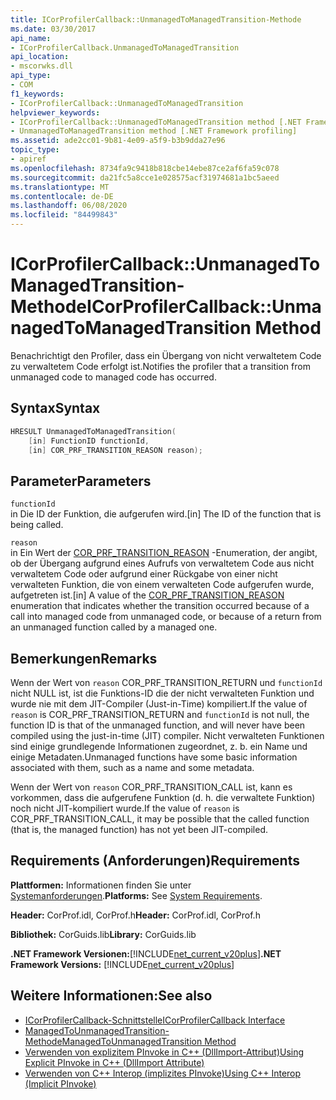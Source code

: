 ```yaml
---
title: ICorProfilerCallback::UnmanagedToManagedTransition-Methode
ms.date: 03/30/2017
api_name:
- ICorProfilerCallback.UnmanagedToManagedTransition
api_location:
- mscorwks.dll
api_type:
- COM
f1_keywords:
- ICorProfilerCallback::UnmanagedToManagedTransition
helpviewer_keywords:
- ICorProfilerCallback::UnmanagedToManagedTransition method [.NET Framework profiling]
- UnmanagedToManagedTransition method [.NET Framework profiling]
ms.assetid: ade2cc01-9b81-4e09-a5f9-b3b9dda27e96
topic_type:
- apiref
ms.openlocfilehash: 8734fa9c9418b818cbe14ebe87ce2af6fa59c078
ms.sourcegitcommit: da21fc5a8cce1e028575acf31974681a1bc5aeed
ms.translationtype: MT
ms.contentlocale: de-DE
ms.lasthandoff: 06/08/2020
ms.locfileid: "84499843"
---
```

# <a name="icorprofilercallbackunmanagedtomanagedtransition-method"></a><span data-ttu-id="a1507-102">ICorProfilerCallback::UnmanagedToManagedTransition-Methode</span><span class="sxs-lookup"><span data-stu-id="a1507-102">ICorProfilerCallback::UnmanagedToManagedTransition Method</span></span>
<span data-ttu-id="a1507-103">Benachrichtigt den Profiler, dass ein Übergang von nicht verwaltetem Code zu verwaltetem Code erfolgt ist.</span><span class="sxs-lookup"><span data-stu-id="a1507-103">Notifies the profiler that a transition from unmanaged code to managed code has occurred.</span></span>  
  
## <a name="syntax"></a><span data-ttu-id="a1507-104">Syntax</span><span class="sxs-lookup"><span data-stu-id="a1507-104">Syntax</span></span>  
  
```cpp  
HRESULT UnmanagedToManagedTransition(  
    [in] FunctionID functionId,  
    [in] COR_PRF_TRANSITION_REASON reason);  
```  
  
## <a name="parameters"></a><span data-ttu-id="a1507-105">Parameter</span><span class="sxs-lookup"><span data-stu-id="a1507-105">Parameters</span></span>  
 `functionId`  
 <span data-ttu-id="a1507-106">in Die ID der Funktion, die aufgerufen wird.</span><span class="sxs-lookup"><span data-stu-id="a1507-106">[in] The ID of the function that is being called.</span></span>  
  
 `reason`  
 <span data-ttu-id="a1507-107">in Ein Wert der [COR_PRF_TRANSITION_REASON](cor-prf-transition-reason-enumeration.md) -Enumeration, der angibt, ob der Übergang aufgrund eines Aufrufs von verwaltetem Code aus nicht verwaltetem Code oder aufgrund einer Rückgabe von einer nicht verwalteten Funktion, die von einem verwalteten Code aufgerufen wurde, aufgetreten ist.</span><span class="sxs-lookup"><span data-stu-id="a1507-107">[in] A value of the [COR_PRF_TRANSITION_REASON](cor-prf-transition-reason-enumeration.md) enumeration that indicates whether the transition occurred because of a call into managed code from unmanaged code, or because of a return from an unmanaged function called by a managed one.</span></span>  
  
## <a name="remarks"></a><span data-ttu-id="a1507-108">Bemerkungen</span><span class="sxs-lookup"><span data-stu-id="a1507-108">Remarks</span></span>  
 <span data-ttu-id="a1507-109">Wenn der Wert von `reason` COR_PRF_TRANSITION_RETURN und `functionId` nicht NULL ist, ist die Funktions-ID die der nicht verwalteten Funktion und wurde nie mit dem JIT-Compiler (Just-in-Time) kompiliert.</span><span class="sxs-lookup"><span data-stu-id="a1507-109">If the value of `reason` is COR_PRF_TRANSITION_RETURN and `functionId` is not null, the function ID is that of the unmanaged function, and will never have been compiled using the just-in-time (JIT) compiler.</span></span> <span data-ttu-id="a1507-110">Nicht verwalteten Funktionen sind einige grundlegende Informationen zugeordnet, z. b. ein Name und einige Metadaten.</span><span class="sxs-lookup"><span data-stu-id="a1507-110">Unmanaged functions have some basic information associated with them, such as a name and some metadata.</span></span>  
  
 <span data-ttu-id="a1507-111">Wenn der Wert von `reason` COR_PRF_TRANSITION_CALL ist, kann es vorkommen, dass die aufgerufene Funktion (d. h. die verwaltete Funktion) noch nicht JIT-kompiliert wurde.</span><span class="sxs-lookup"><span data-stu-id="a1507-111">If the value of `reason` is COR_PRF_TRANSITION_CALL, it may be possible that the called function (that is, the managed function) has not yet been JIT-compiled.</span></span>  
  
## <a name="requirements"></a><span data-ttu-id="a1507-112">Requirements (Anforderungen)</span><span class="sxs-lookup"><span data-stu-id="a1507-112">Requirements</span></span>  
 <span data-ttu-id="a1507-113">**Plattformen:** Informationen finden Sie unter [Systemanforderungen](../../get-started/system-requirements.md).</span><span class="sxs-lookup"><span data-stu-id="a1507-113">**Platforms:** See [System Requirements](../../get-started/system-requirements.md).</span></span>  
  
 <span data-ttu-id="a1507-114">**Header:** CorProf.idl, CorProf.h</span><span class="sxs-lookup"><span data-stu-id="a1507-114">**Header:** CorProf.idl, CorProf.h</span></span>  
  
 <span data-ttu-id="a1507-115">**Bibliothek:** CorGuids.lib</span><span class="sxs-lookup"><span data-stu-id="a1507-115">**Library:** CorGuids.lib</span></span>  
  
 <span data-ttu-id="a1507-116">**.NET Framework Versionen:**[!INCLUDE[net_current_v20plus](../../../../includes/net-current-v20plus-md.md)]</span><span class="sxs-lookup"><span data-stu-id="a1507-116">**.NET Framework Versions:** [!INCLUDE[net_current_v20plus](../../../../includes/net-current-v20plus-md.md)]</span></span>  
  
## <a name="see-also"></a><span data-ttu-id="a1507-117">Weitere Informationen:</span><span class="sxs-lookup"><span data-stu-id="a1507-117">See also</span></span>

- [<span data-ttu-id="a1507-118">ICorProfilerCallback-Schnittstelle</span><span class="sxs-lookup"><span data-stu-id="a1507-118">ICorProfilerCallback Interface</span></span>](icorprofilercallback-interface.md)
- [<span data-ttu-id="a1507-119">ManagedToUnmanagedTransition-Methode</span><span class="sxs-lookup"><span data-stu-id="a1507-119">ManagedToUnmanagedTransition Method</span></span>](icorprofilercallback-managedtounmanagedtransition-method.md)
- [<span data-ttu-id="a1507-120">Verwenden von explizitem PInvoke in C++ (DllImport-Attribut)</span><span class="sxs-lookup"><span data-stu-id="a1507-120">Using Explicit PInvoke in C++ (DllImport Attribute)</span></span>](/cpp/dotnet/using-explicit-pinvoke-in-cpp-dllimport-attribute)
- [<span data-ttu-id="a1507-121">Verwenden von C++ Interop (implizites PInvoke)</span><span class="sxs-lookup"><span data-stu-id="a1507-121">Using C++ Interop (Implicit PInvoke)</span></span>](/cpp/dotnet/using-cpp-interop-implicit-pinvoke)
